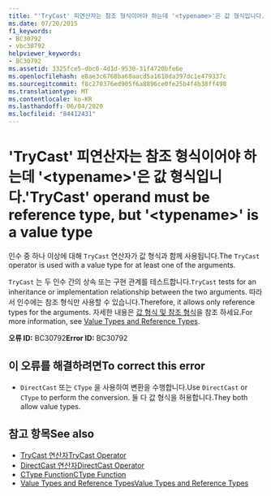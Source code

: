 ```yaml
---
title: "'TryCast' 피연산자는 참조 형식이어야 하는데 '<typename>'은 값 형식입니다."
ms.date: 07/20/2015
f1_keywords:
- BC30792
- vbc30792
helpviewer_keywords:
- BC30792
ms.assetid: 3325fce5-dbc0-4d1d-9530-31f4720bfe6e
ms.openlocfilehash: e8ae3c6768ba68aacd5a1618da397dc1e479337c
ms.sourcegitcommit: f8c270376ed905f6a8896ce0fe25b4f4b38ff498
ms.translationtype: MT
ms.contentlocale: ko-KR
ms.lasthandoff: 06/04/2020
ms.locfileid: "84412431"
---
```

# <a name="trycast-operand-must-be-reference-type-but-typename-is-a-value-type"></a><span data-ttu-id="265a5-102">'TryCast' 피연산자는 참조 형식이어야 하는데 '\<typename>'은 값 형식입니다.</span><span class="sxs-lookup"><span data-stu-id="265a5-102">'TryCast' operand must be reference type, but '\<typename>' is a value type</span></span>
<span data-ttu-id="265a5-103">인수 중 하나 이상에 대해 `TryCast` 연산자가 값 형식과 함께 사용됩니다.</span><span class="sxs-lookup"><span data-stu-id="265a5-103">The `TryCast` operator is used with a value type for at least one of the arguments.</span></span>  
  
 <span data-ttu-id="265a5-104">`TryCast` 는 두 인수 간의 상속 또는 구현 관계를 테스트합니다.</span><span class="sxs-lookup"><span data-stu-id="265a5-104">`TryCast` tests for an inheritance or implementation relationship between the two arguments.</span></span> <span data-ttu-id="265a5-105">따라서 인수에는 참조 형식만 사용할 수 있습니다.</span><span class="sxs-lookup"><span data-stu-id="265a5-105">Therefore, it allows only reference types for the arguments.</span></span> <span data-ttu-id="265a5-106">자세한 내용은 [값 형식 및 참조 형식](../programming-guide/language-features/data-types/value-types-and-reference-types.md)을 참조 하세요.</span><span class="sxs-lookup"><span data-stu-id="265a5-106">For more information, see [Value Types and Reference Types](../programming-guide/language-features/data-types/value-types-and-reference-types.md).</span></span>  
  
 <span data-ttu-id="265a5-107">**오류 ID:** BC30792</span><span class="sxs-lookup"><span data-stu-id="265a5-107">**Error ID:** BC30792</span></span>  
  
## <a name="to-correct-this-error"></a><span data-ttu-id="265a5-108">이 오류를 해결하려면</span><span class="sxs-lookup"><span data-stu-id="265a5-108">To correct this error</span></span>  
  
- <span data-ttu-id="265a5-109">`DirectCast` 또는 `CType` 을 사용하여 변환을 수행합니다.</span><span class="sxs-lookup"><span data-stu-id="265a5-109">Use `DirectCast` or `CType` to perform the conversion.</span></span> <span data-ttu-id="265a5-110">둘 다 값 형식을 허용합니다.</span><span class="sxs-lookup"><span data-stu-id="265a5-110">They both allow value types.</span></span>  
  
## <a name="see-also"></a><span data-ttu-id="265a5-111">참고 항목</span><span class="sxs-lookup"><span data-stu-id="265a5-111">See also</span></span>

- [<span data-ttu-id="265a5-112">TryCast 연산자</span><span class="sxs-lookup"><span data-stu-id="265a5-112">TryCast Operator</span></span>](../language-reference/operators/trycast-operator.md)
- [<span data-ttu-id="265a5-113">DirectCast 연산자</span><span class="sxs-lookup"><span data-stu-id="265a5-113">DirectCast Operator</span></span>](../language-reference/operators/directcast-operator.md)
- [<span data-ttu-id="265a5-114">CType Function</span><span class="sxs-lookup"><span data-stu-id="265a5-114">CType Function</span></span>](../language-reference/functions/ctype-function.md)
- [<span data-ttu-id="265a5-115">Value Types and Reference Types</span><span class="sxs-lookup"><span data-stu-id="265a5-115">Value Types and Reference Types</span></span>](../programming-guide/language-features/data-types/value-types-and-reference-types.md)
